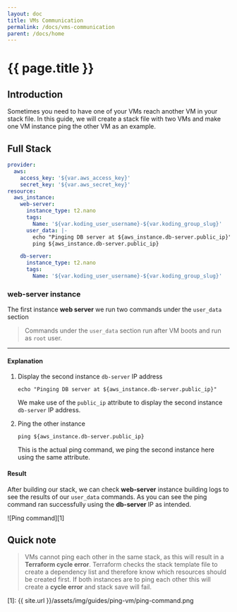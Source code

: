 ```yaml
---
layout: doc
title: VMs Communication
permalink: /docs/vms-communication
parent: /docs/home
---
```


# {{ page.title }}

## Introduction

Sometimes you need to have one of your VMs reach another VM in your stack file. In this guide, we will create a stack file with two VMs and make one VM instance ping the other VM as an example.

## Full Stack

```yaml
provider:
  aws:
    access_key: '${var.aws_access_key}'
    secret_key: '${var.aws_secret_key}'
resource:
  aws_instance:
    web-server:
      instance_type: t2.nano
      tags:
        Name: '${var.koding_user_username}-${var.koding_group_slug}'
      user_data: |-
        echo "Pinging DB server at ${aws_instance.db-server.public_ip}"
        ping ${aws_instance.db-server.public_ip}

    db-server:
      instance_type: t2.nano
      tags:
        Name: '${var.koding_user_username}-${var.koding_group_slug}'
```

### web-server instance

The first instance **web server** we run two commands under the `user_data` section

> Commands under the `user_data` section run after VM boots and run as `root` user.

* * *

#### Explanation

1. Display the second instance `db-server` IP address

    `echo "Pinging DB server at ${aws_instance.db-server.public_ip}"`

    We make use of the `public_ip` attribute to display the second instance `db-server` IP address.

2. Ping the other instance

    `ping ${aws_instance.db-server.public_ip}`

    This is the actual ping command, we ping the second instance here using the same attribute.

#### Result

After building our stack, we can check **web-server** instance building logs to see the results of our `user_data` commands. As you can see the ping command ran successfully using the **db-server** IP as intended.

![Ping command][1]

## Quick note
> VMs cannot ping each other in the same stack, as this will result in a **Terraform cycle error**. Terraform checks the stack template file to create a dependency list and therefore know which resources should be created first. If both instances are to ping each other this will create a **cycle error** and stack save will fail.

[1]: {{ site.url }}/assets/img/guides/ping-vm/ping-command.png
